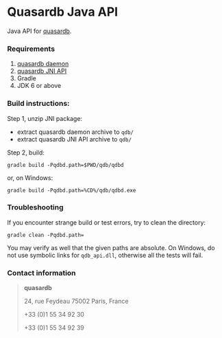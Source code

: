 Quasardb Java API
=================

Java API for [quasardb](http://www.quasardb.net/).

### Requirements

1. [quasardb daemon](https://download.quasardb.net/quasardb/)
2. [quasardb JNI API](https://download.quasardb.net/quasardb/)
3. Gradle
4. JDK 6 or above

### Build instructions:

Step 1, unzip JNI package:

- extract quasardb daemon archive to `qdb/`
- extract quasardb JNI API archive to `qdb/`

Step 2, build:

    gradle build -Pqdbd.path=$PWD/qdb/qdbd

or, on Windows:

    gradle build -Pqdbd.path=%CD%/qdb/qdbd.exe

### Troubleshooting

If you encounter strange build or test errors, try to clean the directory:

    gradle clean -Pqdbd.path=

You may verify as well that the given paths are absolute.
On Windows, do not use symbolic links for `qdb_api.dll`, otherwise all the tests will fail.

### Contact information

> **quasardb**
>
> 24, rue Feydeau
> 75002 Paris, France
>
> +33 (0)1 55 34 92 30
>
> +33 (0)1 55 34 92 39
